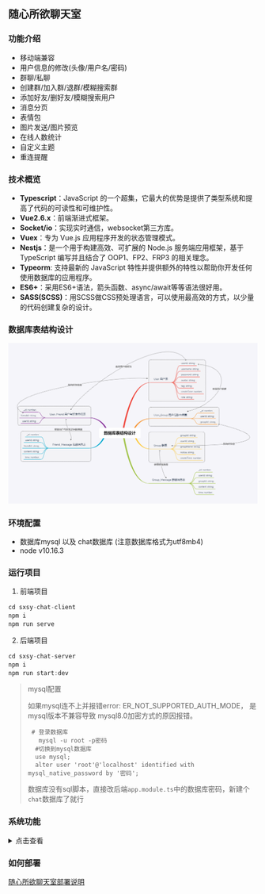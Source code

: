 ## 随心所欲聊天室
### 功能介绍
- 移动端兼容
- 用户信息的修改(头像/用户名/密码)
- 群聊/私聊
- 创建群/加入群/退群/模糊搜索群
- 添加好友/删好友/模糊搜索用户
- 消息分页
- 表情包
- 图片发送/图片预览
- 在线人数统计
- 自定义主题
- 重连提醒


### 技术概览
- **Typescript**：JavaScript 的一个超集，它最大的优势是提供了类型系统和提高了代码的可读性和可维护性。
- **Vue2.6.x**：前端渐进式框架。
- **Socket/io**：实现实时通信，websocket第三方库。
- **Vuex**：专为 Vue.js 应用程序开发的状态管理模式。
- **Nestjs**：是一个用于构建高效、可扩展的 Node.js 服务端应用框架，基于 TypeScript 编写并且结合了 OOP1、FP2、FRP3 的相关理念。
- **Typeorm**: 支持最新的 JavaScript 特性并提供额外的特性以帮助你开发任何使用数据库的应用程序。
- **ES6+**：采用ES6+语法，箭头函数、async/await等等语法很好用。
- **SASS(SCSS)**：用SCSS做CSS预处理语言，可以使用最高效的方式，以少量的代码创建复杂的设计。

### 数据库表结构设计
![](./assets/database.png)

### 环境配置
- 数据库mysql 以及 chat数据库 (注意数据库格式为utf8mb4)
- node v10.16.3

### 运行项目
1. 前端项目
```js
cd sxsy-chat-client 
npm i
npm run serve
```


2. 后端项目
```js
cd sxsy-chat-server
npm i
npm run start:dev
```
>mysql配置<br>
>
>如果mysql连不上并报错error: ER_NOT_SUPPORTED_AUTH_MODE， 是mysql版本不兼容导致
>mysql8.0加密方式的原因报错。
>```mysql
>  # 登录数据库 
>    mysql -u root -p密码
>   #切换到mysql数据库
>   use mysql;
>   alter user 'root'@'localhost' identified with mysql_native_password by '密码';
>   ```
> 数据库没有sql脚本，直接改后端`app.module.ts`中的数据库密码，新建个`chat`数据库了就行

### 系统功能

<details>

<summary>点击查看</summary>

##### 功能
- 更改用户名/头像上传
- 用户信息的修改(头像/用户名/密码)
- 群聊/私聊
- 创建群/加入群/退群/模糊搜索群
- 添加好友/删好友/模糊搜索用户
- 消息分页
- 表情包
- 图片上传/粘贴发送图片/图片预览
- 在线人数统计
- 自定义主题
- 重连提醒

</details>

### 如何部署
[随心所欲聊天室部署说明](./随心所欲聊天室部署说明.md)